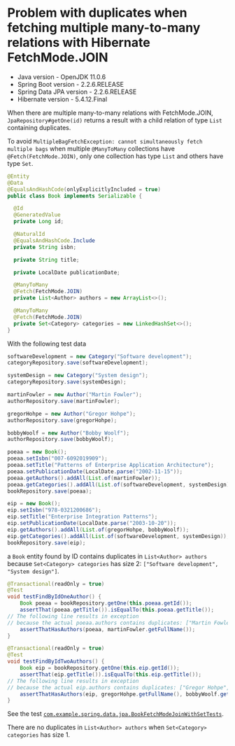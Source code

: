 # Problem with duplicates when fetching multiple many-to-many relations with Hibernate FetchMode.JOIN

* Java version - OpenJDK 11.0.6
* Spring Boot version - 2.2.6.RELEASE
* Spring Data JPA version - 2.2.6.RELEASE
* Hibernate version - 5.4.12.Final

When there are multiple many-to-many relations with FetchMode.JOIN, 
`JpaRepository#getOne(id)` returns a result with a child relation of type `List` containing duplicates.

To avoid `MultipleBagFetchException: cannot simultaneously fetch multiple bags` when multiple `@ManyToMany` collections have `@Fetch(FetchMode.JOIN)`, 
only one collection has type `List` and others have type `Set`.

```java
@Entity
@Data
@EqualsAndHashCode(onlyExplicitlyIncluded = true)
public class Book implements Serializable {

  @Id
  @GeneratedValue
  private Long id;

  @NaturalId
  @EqualsAndHashCode.Include
  private String isbn;

  private String title;

  private LocalDate publicationDate;

  @ManyToMany
  @Fetch(FetchMode.JOIN)
  private List<Author> authors = new ArrayList<>();

  @ManyToMany
  @Fetch(FetchMode.JOIN)
  private Set<Category> categories = new LinkedHashSet<>();
}
```

With the following test data

```java
softwareDevelopment = new Category("Software development");
categoryRepository.save(softwareDevelopment);

systemDesign = new Category("System design");
categoryRepository.save(systemDesign);

martinFowler = new Author("Martin Fowler");
authorRepository.save(martinFowler);

gregorHohpe = new Author("Gregor Hohpe");
authorRepository.save(gregorHohpe);

bobbyWoolf = new Author("Bobby Woolf");
authorRepository.save(bobbyWoolf);

poeaa = new Book();
poeaa.setIsbn("007-6092019909");
poeaa.setTitle("Patterns of Enterprise Application Architecture");
poeaa.setPublicationDate(LocalDate.parse("2002-11-15"));
poeaa.getAuthors().addAll(List.of(martinFowler));
poeaa.getCategories().addAll(List.of(softwareDevelopment, systemDesign));
bookRepository.save(poeaa);

eip = new Book();
eip.setIsbn("978-0321200686");
eip.setTitle("Enterprise Integration Patterns");
eip.setPublicationDate(LocalDate.parse("2003-10-20"));
eip.getAuthors().addAll(List.of(gregorHohpe, bobbyWoolf));
eip.getCategories().addAll(List.of(softwareDevelopment, systemDesign));
bookRepository.save(eip);
```

a `Book` entity found by ID contains duplicates in `List<Author> authors`
because `Set<Category> categories` has size 2: `["Software development", "System design"]`.

```java
@Transactional(readOnly = true)
@Test
void testFindByIdOneAuthor() {
    Book poeaa = bookRepository.getOne(this.poeaa.getId());
    assertThat(poeaa.getTitle()).isEqualTo(this.poeaa.getTitle());
// The following line results in exception
// because the actual poeaa.authors contains duplicates: ["Martin Fowler", "Martin Fowler"]
    assertThatHasAuthors(poeaa, martinFowler.getFullName());
}

@Transactional(readOnly = true)
@Test
void testFindByIdTwoAuthors() {
    Book eip = bookRepository.getOne(this.eip.getId());
    assertThat(eip.getTitle()).isEqualTo(this.eip.getTitle());
// The following line results in exception
// because the actual eip.authors contains duplicates: ["Gregor Hohpe", "Gregor Hohpe", "Bobby Woolf", "Bobby Woolf"]
    assertThatHasAuthors(eip, gregorHohpe.getFullName(), bobbyWoolf.getFullName());
}
```

See the test [`com.example.spring.data.jpa.BookFetchModeJoinWithSetTests`](src/test/java/com/example/spring/data/jpa/BookFetchModeJoinWithSetTests.java).

There are no duplicates in `List<Author> authors` when `Set<Category> categories` has size 1.